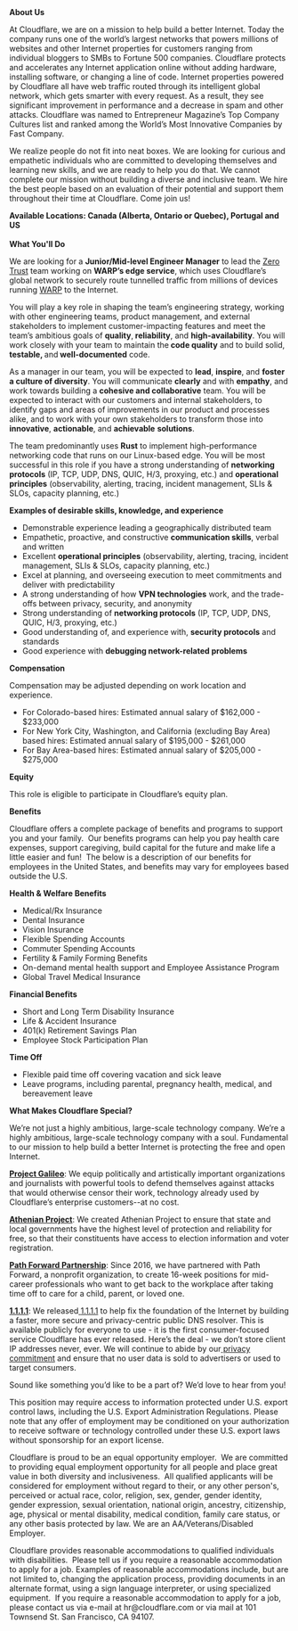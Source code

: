 <div class="content-intro">
	<div><strong>About Us</strong></div>
	<div>
		<p>At Cloudflare, we are on a mission to help build a better Internet. Today the company runs one of the world’s largest networks that powers millions of websites and other Internet properties for customers ranging from individual bloggers to SMBs to Fortune 500 companies. Cloudflare protects and accelerates any Internet application online without adding hardware, installing software, or changing a line of code. Internet properties powered by Cloudflare all have web traffic routed through its intelligent global network, which gets smarter with every request. As a result, they see significant improvement in performance and a decrease in spam and other attacks. Cloudflare was named to Entrepreneur Magazine’s Top Company Cultures list and ranked among the World’s Most Innovative Companies by Fast Company.&nbsp;</p>
		<p><span style="font-weight: 400;">We realize people do not fit into neat boxes. We are looking for curious and empathetic individuals who are committed to developing themselves and learning new skills, and we are ready to help you do that. We cannot complete our mission without building a diverse and inclusive team. We hire the best people based on an evaluation of their potential and support them throughout their time at Cloudflare. Come join us!&nbsp;</span></p>
	</div>
</div>
<p><strong>Available Locations:&nbsp;<span class="collapsed-field-text">Canada (Alberta, Ontario or Quebec), Portugal and US</span>&nbsp;<br><br>What You'll Do</strong></p>
<p>We are looking for a <strong>Junior/Mid-level Engineer Manager</strong> to lead the <a href="https://www.cloudflare.com/zero-trust/">Zero Trust</a> team working on <strong>WARP’s edge service</strong>, which uses Cloudflare’s global network to securely route tunnelled traffic from millions of devices running <a href="https://developers.cloudflare.com/cloudflare-one/connections/connect-devices/warp/">WARP</a> to the Internet.</p>
<p>You will play a key role in shaping the team’s engineering strategy, working with other engineering teams, product management, and external stakeholders to implement customer-impacting features and meet the team’s ambitious goals of <strong>quality</strong>,<strong> reliability</strong>, and <strong>high-availability</strong>. You will work closely with your team to maintain the<strong> code quality</strong> and to build solid, <strong>testable, </strong>and<strong> well-documented</strong> code.</p>
<p>As a manager in our team, you will be expected to <strong>lead</strong>, <strong>inspire</strong>, and <strong>foster a culture of diversity</strong>. You will communicate <strong>clearly</strong> and with <strong>empathy</strong>, and work towards building a <strong>cohesive and collaborative</strong> team. You will be expected to interact with our customers and internal stakeholders, to identify gaps and areas of improvements in our product and processes alike, and to work with your own stakeholders to transform those into <strong>innovative</strong>, <strong>actionable</strong>, and <strong>achievable</strong> <strong>solutions</strong>.</p>
<p>The team predominantly uses <strong>Rust</strong> to implement high-performance networking code that runs on our Linux-based edge. You will be most successful in this role if you have a strong understanding of <strong>networking protocols</strong> (IP, TCP, UDP, DNS, QUIC, H/3, proxying, etc.) and <strong>operational principles</strong> (observability, alerting, tracing, incident management, SLIs &amp; SLOs, capacity planning, etc.)</p>
<p><strong>Examples of desirable skills, knowledge, and experience</strong></p>
<ul>
	<li>Demonstrable experience leading a geographically distributed team</li>
	<li>Empathetic, proactive, and constructive <strong>communication skills</strong>, verbal and written</li>
	<li>Excellent <strong>operational principles</strong> (observability, alerting, tracing, incident management, SLIs &amp; SLOs, capacity planning, etc.)</li>
	<li>Excel at planning, and overseeing execution to meet commitments and deliver with predictability</li>
	<li>A strong understanding of how <strong>VPN technologies</strong> work, and the trade-offs between privacy, security, and anonymity</li>
	<li>Strong understanding of <strong>networking protocols</strong> (IP, TCP, UDP, DNS, QUIC, H/3, proxying, etc.)</li>
	<li>Good understanding of, and experience with, <strong>security protocols</strong> and standards</li>
	<li>Good experience with <strong>debugging network-related problems</strong></li>
</ul>
<p><strong>Compensation</strong></p>
<p>Compensation may be adjusted depending on work location and experience.</p>
<ul>
	<li>For Colorado-based hires: Estimated annual salary of $162,000 - $233,000</li>
	<li>For New York City, Washington, and California (excluding Bay Area) based hires: Estimated annual salary of $195,000 - $261,000</li>
	<li>For Bay Area-based hires: Estimated annual salary of $205,000 - $275,000</li>
</ul>
<p><strong>Equity</strong></p>
<p>This role is eligible to participate in Cloudflare’s equity plan.</p>
<p><strong>Benefits</strong></p>
<p>Cloudflare offers a complete package of benefits and programs to support you and your family.&nbsp; Our benefits programs can help you pay health care expenses, support caregiving, build capital for the future and make life a little easier and fun!&nbsp; The below is a description of our benefits for employees in the United States, and benefits may vary for employees based outside the U.S.</p>
<p><strong>Health &amp; Welfare Benefits</strong></p>
<ul>
	<li>Medical/Rx Insurance</li>
	<li>Dental Insurance</li>
	<li>Vision Insurance</li>
	<li>Flexible Spending Accounts</li>
	<li>Commuter Spending Accounts</li>
	<li>Fertility &amp; Family Forming Benefits</li>
	<li>On-demand mental health support and Employee Assistance Program</li>
	<li>Global Travel Medical Insurance</li>
</ul>
<p><strong>Financial Benefits</strong></p>
<ul>
	<li>Short and Long Term Disability Insurance</li>
	<li>Life &amp; Accident Insurance</li>
	<li>401(k) Retirement Savings Plan</li>
	<li>Employee Stock Participation Plan</li>
</ul>
<p><strong>Time Off</strong></p>
<ul>
	<li>Flexible paid time off covering vacation and sick leave</li>
	<li>Leave programs, including parental, pregnancy health, medical, and bereavement leave</li>
</ul>
<div class="content-conclusion">
	<p><strong>What Makes Cloudflare Special?</strong></p>
	<p><span style="font-weight: 400;">We’re not just a highly ambitious, large-scale technology company. We’re a highly ambitious, large-scale technology company with a soul. Fundamental to our mission to help build a better Internet is protecting the free and open Internet.</span></p>
	<p><a href="https://blog.cloudflare.com/protecting-free-expression-online/"><strong>Project Galileo</strong></a><span style="font-weight: 400;">: We equip politically and artistically important organizations and journalists with powerful tools to defend themselves against attacks that would otherwise censor their work, technology already used by Cloudflare’s enterprise customers--at no cost.</span></p>
	<p><strong><a href="https://www.cloudflare.com/athenian/">Athenian Project</a></strong><span style="font-weight: 400;">: We created Athenian Project to ensure that state and local governments have the highest level of protection and reliability for free, so that their constituents have access to election information and voter registration.</span></p>
	<p><a href="https://blog.cloudflare.com/tag/path-forward/"><strong>Path Forward Partnership</strong></a><span style="font-weight: 400;">: Since 2016, we have partnered with Path Forward, a nonprofit organization, to create 16-week positions for mid-career professionals who want to get back to the workplace after taking time off to care for a child, parent, or loved one.</span></p>
	<p><a href="https://1.1.1.1/"><strong>1.1.1.1</strong></a><span style="font-weight: 400;">: We released</span><a href="https://1.1.1.1/"> <span style="font-weight: 400;">1.1.1.1</span></a><span style="font-weight: 400;"> to help fix the foundation of the Internet by building a faster, more secure and privacy-centric public DNS resolver. This is available publicly for everyone to use - it is the first consumer-focused service Cloudflare has ever released. Here’s the deal - we don’t store client IP addresses never, ever. We will continue to abide by our</span><a href="https://developers.cloudflare.com/1.1.1.1/privacy/public-dns-resolver"> privacy commitment</a><span style="font-weight: 400;"> and ensure that no user data is sold to advertisers or used to target consumers.</span></p>
	<p><span style="font-weight: 400;">Sound like something you’d like to be a part of? We’d love to hear from you!</span></p>
	<p><span style="font-weight: 400;">This position may require access to information protected under U.S. export control laws, including the U.S. Export Administration Regulations. Please note that any offer of employment may be conditioned on your authorization to receive software or technology controlled under these U.S. export laws without sponsorship for an export license.</span></p>
	<p><span style="font-weight: 400;">Cloudflare is proud to be an equal opportunity employer. &nbsp;We are committed to providing equal employment opportunity for all people and place great value in both diversity and inclusiveness. &nbsp;All qualified applicants will be considered for employment without regard to their, or any other person's, perceived or actual</span> <span style="font-weight: 400;">race, color, religion, sex, gender, gender identity, gender expression, sexual orientation, national origin, ancestry, citizenship, age, physical or mental disability, medical condition, family care status, or any other basis protected by law. </span><span style="font-weight: 400;">We are an AA/Veterans/Disabled Employer.</span></p>
	<p><span style="font-weight: 400;">Cloudflare provides reasonable accommodations to qualified individuals with disabilities. &nbsp;Please tell us if you require a reasonable accommodation to apply for a job. Examples of reasonable accommodations include, but are not limited to, changing the application process, providing documents in an alternate format, using a sign language interpreter, or using specialized equipment. &nbsp;If you require a reasonable accommodation to apply for a job, please contact us via e-mail at </span><span style="font-weight: 400;">hr@cloudflare.com</span><span style="font-weight: 400;"> or via mail at 101 Townsend St. San Francisco, CA 94107.</span></p>
</div>
